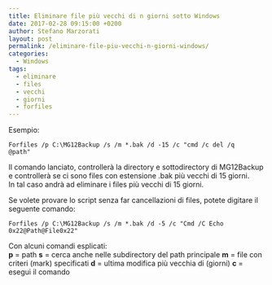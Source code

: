 ```yaml
---
title: Eliminare file più vecchi di n giorni sotto Windows
date: 2017-02-28 09:15:00 +0200
author: Stefano Marzorati
layout: post
permalink: /eliminare-file-piu-vecchi-n-giorni-windows/
categories:
  - Windows
tags:
  - eliminare
  - files
  - vecchi
  - giorni
  - forfiles
---
```

Esempio:   

<code>Forfiles /p C:\MG12Backup /s /m *.bak /d -15 /c "cmd /c del /q @path"</code>   

Il comando lanciato, controllerà la directory e sottodirectory di MG12Backup e controllerà se ci sono files con estensione .bak più vecchi di 15 giorni.   
In tal caso andrà ad eliminare i files più vecchi di 15 giorni.   

Se volete provare lo script senza far cancellazioni di files, potete digitare il seguente comando:   

<code>Forfiles /p C:\MG12Backup /s /m *.bak /d -5 /c "Cmd /C Echo 0x22@Path\@File0x22"</code>

Con alcuni comandi esplicati:   
**p** = path
**s** = cerca anche nelle subdirectory del path principale
**m** = file con criteri (mark) specificati
**d** = ultima modifica più vecchia di (giorni)
**c** = esegui il comando   
<BR>